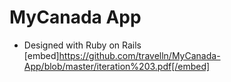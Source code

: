 # MyCanada App
* Designed with Ruby on Rails
[embed]https://github.com/travelln/MyCanada-App/blob/master/iteration%203.pdf[/embed]
